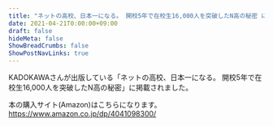 ```yaml
---
title: "ネットの高校、日本一になる。 開校5年で在校生16,000人を突破したN高の秘密 に掲載"
date: 2021-04-21T0:00:00+09:00
draft: false
hideMeta: false
ShowBreadCrumbs: false
ShowPostNavLinks: true
---
```


KADOKAWAさんが出版している「ネットの高校、日本一になる。 開校5年で在校生16,000人を突破したN高の秘密」に掲載されました。

本の購入サイト(Amazon)はこちらになります。
https://www.amazon.co.jp/dp/4041098300/